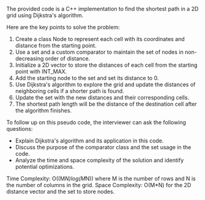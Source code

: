 The provided code is a C++ implementation to find the shortest path in a 2D grid using Dijkstra's algorithm. 

Here are the key points to solve the problem:
1. Create a class Node to represent each cell with its coordinates and distance from the starting point.
2. Use a set and a custom comparator to maintain the set of nodes in non-decreasing order of distance.
3. Initialize a 2D vector to store the distances of each cell from the starting point with INT_MAX.
4. Add the starting node to the set and set its distance to 0.
5. Use Dijkstra's algorithm to explore the grid and update the distances of neighboring cells if a shorter path is found.
6. Update the set with the new distances and their corresponding cells.
7. The shortest path length will be the distance of the destination cell after the algorithm finishes.

To follow up on this pseudo code, the interviewer can ask the following questions:
- Explain Dijkstra's algorithm and its application in this code.
- Discuss the purpose of the comparator class and the set usage in the code.
- Analyze the time and space complexity of the solution and identify potential optimizations.

Time Complexity: O((M*N)log(M*N)) where M is the number of rows and N is the number of columns in the grid.
Space Complexity: O(M*N) for the 2D distance vector and the set to store nodes.